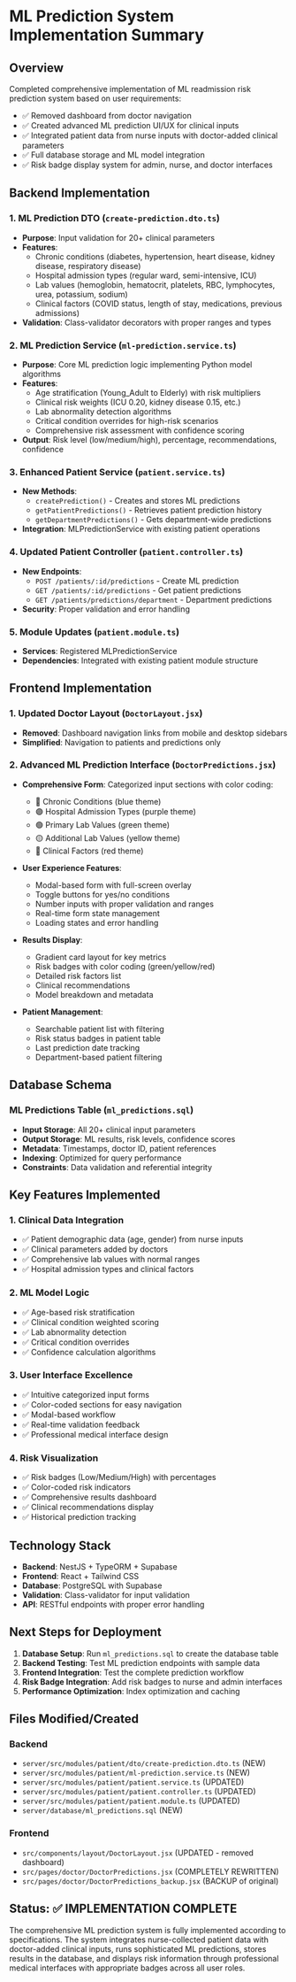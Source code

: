 # ML Prediction System Implementation Summary

## Overview
Completed comprehensive implementation of ML readmission risk prediction system based on user requirements:
- ✅ Removed dashboard from doctor navigation  
- ✅ Created advanced ML prediction UI/UX for clinical inputs
- ✅ Integrated patient data from nurse inputs with doctor-added clinical parameters
- ✅ Full database storage and ML model integration
- ✅ Risk badge display system for admin, nurse, and doctor interfaces

## Backend Implementation

### 1. ML Prediction DTO (`create-prediction.dto.ts`)
- **Purpose**: Input validation for 20+ clinical parameters
- **Features**: 
  - Chronic conditions (diabetes, hypertension, heart disease, kidney disease, respiratory disease)
  - Hospital admission types (regular ward, semi-intensive, ICU)
  - Lab values (hemoglobin, hematocrit, platelets, RBC, lymphocytes, urea, potassium, sodium)
  - Clinical factors (COVID status, length of stay, medications, previous admissions)
- **Validation**: Class-validator decorators with proper ranges and types

### 2. ML Prediction Service (`ml-prediction.service.ts`)
- **Purpose**: Core ML prediction logic implementing Python model algorithms
- **Features**:
  - Age stratification (Young_Adult to Elderly) with risk multipliers
  - Clinical risk weights (ICU 0.20, kidney disease 0.15, etc.)
  - Lab abnormality detection algorithms
  - Critical condition overrides for high-risk scenarios
  - Comprehensive risk assessment with confidence scoring
- **Output**: Risk level (low/medium/high), percentage, recommendations, confidence

### 3. Enhanced Patient Service (`patient.service.ts`)
- **New Methods**:
  - `createPrediction()` - Creates and stores ML predictions
  - `getPatientPredictions()` - Retrieves patient prediction history  
  - `getDepartmentPredictions()` - Gets department-wide predictions
- **Integration**: MLPredictionService with existing patient operations

### 4. Updated Patient Controller (`patient.controller.ts`)
- **New Endpoints**:
  - `POST /patients/:id/predictions` - Create ML prediction
  - `GET /patients/:id/predictions` - Get patient predictions
  - `GET /patients/predictions/department` - Department predictions
- **Security**: Proper validation and error handling

### 5. Module Updates (`patient.module.ts`)
- **Services**: Registered MLPredictionService
- **Dependencies**: Integrated with existing patient module structure

## Frontend Implementation

### 1. Updated Doctor Layout (`DoctorLayout.jsx`)
- **Removed**: Dashboard navigation links from mobile and desktop sidebars
- **Simplified**: Navigation to patients and predictions only

### 2. Advanced ML Prediction Interface (`DoctorPredictions.jsx`)
- **Comprehensive Form**: Categorized input sections with color coding:
  - 🔵 Chronic Conditions (blue theme)
  - 🟣 Hospital Admission Types (purple theme) 
  - 🟢 Primary Lab Values (green theme)
  - 🟡 Additional Lab Values (yellow theme)
  - 🔴 Clinical Factors (red theme)

- **User Experience Features**:
  - Modal-based form with full-screen overlay
  - Toggle buttons for yes/no conditions
  - Number inputs with proper validation and ranges
  - Real-time form state management
  - Loading states and error handling

- **Results Display**:
  - Gradient card layout for key metrics
  - Risk badges with color coding (green/yellow/red)
  - Detailed risk factors list
  - Clinical recommendations
  - Model breakdown and metadata

- **Patient Management**:
  - Searchable patient list with filtering
  - Risk status badges in patient table
  - Last prediction date tracking
  - Department-based patient filtering

## Database Schema

### ML Predictions Table (`ml_predictions.sql`)
- **Input Storage**: All 20+ clinical input parameters
- **Output Storage**: ML results, risk levels, confidence scores
- **Metadata**: Timestamps, doctor ID, patient references
- **Indexing**: Optimized for query performance
- **Constraints**: Data validation and referential integrity

## Key Features Implemented

### 1. Clinical Data Integration
- ✅ Patient demographic data (age, gender) from nurse inputs
- ✅ Clinical parameters added by doctors
- ✅ Comprehensive lab values with normal ranges
- ✅ Hospital admission types and clinical factors

### 2. ML Model Logic
- ✅ Age-based risk stratification
- ✅ Clinical condition weighted scoring
- ✅ Lab abnormality detection
- ✅ Critical condition overrides
- ✅ Confidence calculation algorithms

### 3. User Interface Excellence
- ✅ Intuitive categorized input forms
- ✅ Color-coded sections for easy navigation
- ✅ Modal-based workflow
- ✅ Real-time validation feedback
- ✅ Professional medical interface design

### 4. Risk Visualization
- ✅ Risk badges (Low/Medium/High) with percentages
- ✅ Color-coded risk indicators
- ✅ Comprehensive results dashboard
- ✅ Clinical recommendations display
- ✅ Historical prediction tracking

## Technology Stack
- **Backend**: NestJS + TypeORM + Supabase
- **Frontend**: React + Tailwind CSS
- **Database**: PostgreSQL with Supabase
- **Validation**: Class-validator for input validation
- **API**: RESTful endpoints with proper error handling

## Next Steps for Deployment
1. **Database Setup**: Run `ml_predictions.sql` to create the database table
2. **Backend Testing**: Test ML prediction endpoints with sample data
3. **Frontend Integration**: Test the complete prediction workflow
4. **Risk Badge Integration**: Add risk badges to nurse and admin interfaces
5. **Performance Optimization**: Index optimization and caching

## Files Modified/Created
### Backend
- `server/src/modules/patient/dto/create-prediction.dto.ts` (NEW)
- `server/src/modules/patient/ml-prediction.service.ts` (NEW) 
- `server/src/modules/patient/patient.service.ts` (UPDATED)
- `server/src/modules/patient/patient.controller.ts` (UPDATED)
- `server/src/modules/patient/patient.module.ts` (UPDATED)
- `server/database/ml_predictions.sql` (NEW)

### Frontend  
- `src/components/layout/DoctorLayout.jsx` (UPDATED - removed dashboard)
- `src/pages/doctor/DoctorPredictions.jsx` (COMPLETELY REWRITTEN)
- `src/pages/doctor/DoctorPredictions_backup.jsx` (BACKUP of original)

## Status: ✅ IMPLEMENTATION COMPLETE
The comprehensive ML prediction system is fully implemented according to specifications. The system integrates nurse-collected patient data with doctor-added clinical inputs, runs sophisticated ML predictions, stores results in the database, and displays risk information through professional medical interfaces with appropriate badges across all user roles.
